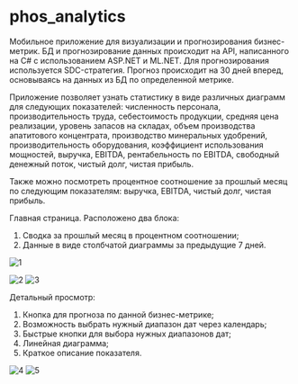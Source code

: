 # phos_analytics

Мобильное приложение для визуализации и прогнозирования бизнес-метрик. БД и прогнозирование данных происходит на API, написанного на C# с использованием ASP.NET и ML.NET. Для прогнозирования используется SDC-стратегия. Прогноз происходит на 30 дней вперед, основываясь на данных из БД по определенной метрике.

Приложение позволяет узнать статистику в виде различных диаграмм для следующих показателей: численность персонала, производительность труда, себестоимость продукции, средняя цена реализации, уровень запасов на складах, объем производства апатитового концентрата, производство минеральных удобрений, производительность оборудования, коэффициент использования мощностей, выручка, EBITDA, рентабельность по EBITDA, свободный денежный поток, чистый долг, чистая прибыль.

Также можно посмотреть процентное соотношение за прошлый месяц по следующим показателям: выручка, EBITDA, чистый долг, чистая прибыль.

Главная страница. Расположено два блока:
  1. Сводка за прошлый месяц в процентном соотношении;
  2. Данные в виде столбчатой диаграммы за предыдущие 7 дней.
     
  ![1](https://github.com/user-attachments/assets/6fdf436f-437c-4605-a5e1-0b89e57bc52c)

  ![2](https://github.com/user-attachments/assets/e58a507e-cd06-4c04-90a2-f229930eef3b)
  ![3](https://github.com/user-attachments/assets/8083615a-05d0-4843-9c6b-7db6f344aa0f)
    
Детальный просмотр:
  1. Кнопка для прогноза по данной бизнес-метрике;
  2. Возможность выбрать нужный диапазон дат через календарь;
  3. Быстрые кнопки для выбора нужных диапазонов дат;
  4. Линейная диаграмма;
  5. Краткое описание показателя.

  ![4](https://github.com/user-attachments/assets/e3d5bcd7-da79-429a-8f4c-85fdcc219544)
  ![5](https://github.com/user-attachments/assets/f6ecd170-8c1b-4044-982c-770e3bfa6ad9)

